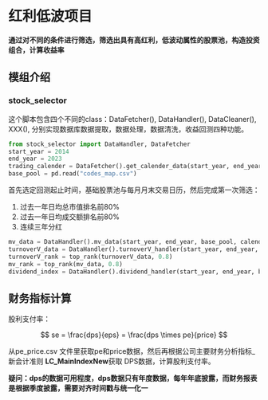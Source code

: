 # 红利低波项目

**通过对不同的条件进行筛选，筛选出具有高红利，低波动属性的股票池，构造投资组合，计算收益率**

## 模组介绍

### stock_selector

这个脚本包含四个不同的class：DataFetcher(), DataHandler(), DataCleaner(), XXX(), 分别实现数据库数据提取，数据处理，数据清洗，收益回测四种功能。

```python
from stock_selector import DataHandler, DataFetcher
start_year = 2014
end_year = 2023
trading_calender = DataFetcher().get_calender_data(start_year, end_year=2023, endlevel=[(1,2), (1), (1,2), (1,2)])
base_pool = pd.read("codes_map.csv")
```

首先选定回测起止时间，基础股票池与每月月末交易日历，然后完成第一次筛选：

1. 过去一年日均总市值排名前80%
2. 过去一年日均成交额排名前80%
3. 连续三年分红

```python
mv_data = DataHandler().mv_data(start_year, end_year, base_pool, calender)
turnoverV_data = DataHandler().turnoverV_handler(start_year, end_year, base_pool)
turnoverV_rank = top_rank(turnoverV_data, 0.8)
mv_rank = top_rank(mv_data, 0.8)
dividend_index = DataHandler().dividend_handler(start_year, end_year, base_pool, calender)
```

## 财务指标计算

股利支付率： 

$$
se = \frac{dps}{eps} = \frac{dps \times pe}{price}
$$

从pe_price.csv 文件里获取pe和price数据，然后再根据公司主要财务分析指标_新会计准则  **LC_MainIndexNew**获取 DPS数据，计算股利支付率。

**疑问：dps的数据可用程度，dps数据只有年度数据，每年年底披露，而财务报表是根据季度披露，需要对齐时间戳与统一化一**
